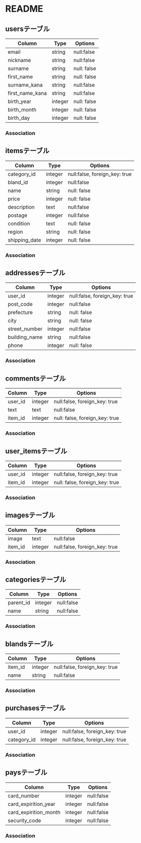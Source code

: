 # README

## usersテーブル

|Column|Type|Options|
|------|----|-------|
|email|string|null:false|
|nickname|string|null:false|
|surname|string|null: false|
|first_name|string|null: false|
|surname_kana|string|null:false|
|first_name_kana|string|null:false|
|birth_year|integer|null: false|
|birth_month|integer|null: false|
|birth_day|integer|null: false|

### Association




## itemsテーブル

|Column|Type|Options|
|------|----|-------|
|category_id|integer|null:false, foreign_key: true|
|bland_id|integer|null:false|
|name|string|null: false|
|price|integer|null: false|
|description|text|null:false|
|postage|integer|null:false|
|condition|text|null: false|
|region|string|null: false|
|shipping_date|integer|null: false|

### Association




## addressesテーブル

|Column|Type|Options|
|------|----|-------|
|user_id|integer|null:false, foreign_key: true|
|post_code|integer|null:false|
|prefecture|string|null: false|
|city|string|null: false|
|street_number|integer|null:false|
|building_name|string|null:false|
|phone|integer|null: false|

### Association




## commentsテーブル

|Column|Type|Options|
|------|----|-------|
|user_id|integer|null:false, foreign_key: true|
|text|text|null:false|
|item_id|integer|null: false, foreign_key: true|


### Association




## user_itemsテーブル

|Column|Type|Options|
|------|----|-------|
|user_id|integer|null:false, foreign_key: true|
|item_id|integer|null: false, foreign_key: true|


### Association




## imagesテーブル

|Column|Type|Options|
|------|----|-------|
|image|text|null:false|
|item_id|integer|null:false, foreign_key: true|


### Association




## categoriesテーブル

|Column|Type|Options|
|------|----|-------|
|parent_id|integer|null:false|
|name|string|null:false|


### Association




## blandsテーブル

|Column|Type|Options|
|------|----|-------|
|item_id|integer|null:false, foreign_key: true|
|name|string|null:false|


### Association




## purchasesテーブル

|Column|Type|Options|
|------|----|-------|
|user_id|integer|null:false, foreign_key: true|
|category_id|integer|null:false, foreign_key: true|


### Association




## paysテーブル

|Column|Type|Options|
|------|----|-------|
|card_number|integer|null:false|
|card_expirition_year|integer|null:false|
|card_expirition_month|integer|null:false|
|security_code|integer|null:false|


### Association
